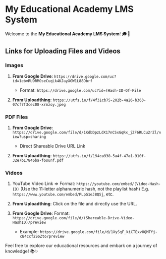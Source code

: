 # **My Educational Academy LMS System**

Welcome to the **My Educational Academy LMS System**! 🎓🌟

## **Links for Uploading Files and Videos**

### **Images**
1. **From Google Drive**:
    `https://drive.google.com/uc?id=1ebvRU9RMOseCuqLk4KJayXGW1L88Dbrf`
   - Format: `https://drive.google.com/uc?id=(Hash-ID-Of-File`

2. **From Uploadthing**:
    `https://utfs.io/f/4f31cb75-202b-4a26-b363-07cf7f3cec08-xrmzoy.jpeg`

### **PDF Files**
1. **From Google Drive**:
    `https://drive.google.com/file/d/1KdbDpzLdX17nCSxGqRx_jZF6RLCu2rZl/view?usp=sharing`
   - Direct Shareable Drive URL Link

2.  **From Uploadthing**:
    `https://utfs.io/f/194ca938-5a4f-47a1-910f-32e7b17846ba-fosunf.pdf`

### **Videos**
1.   YouTube Video Link => Format: `https://youtube.com/embed/(Video-Hash-ID)` 
    \(Use the 11-letter alphanumeric hash, not the playlist hash)
    E.g. `https://www.youtube.com/embed/PLpG1eJ8QSj`, etc.

2. **From Uploadthing**:
    Click on the file and directly use the URL.

3. **From Google Drive**:
    Format: `https://drive.google.com/file/d/(Shareable-Drive-Video-HashID)/preview`
   - Example: `https://drive.google.com/file/d/1XySqF_kiCTExvUQMTfj-cB4ccf2SoZto/preview`

Feel free to explore our educational resources and embark on a journey of knowledge! 📚✨
